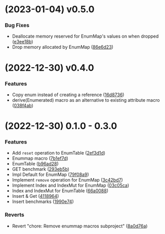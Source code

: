 #  (2023-01-04) v0.5.0


### Bug Fixes

* Deallocate memory reserved for EnumMap's values on when dropped ([e3ee18b](https://github.com/Pscheidl/enum-map/commit/e3ee18b98e18b447ff15a5c78fbb770c1380dcc1))
* Drop memory allocated by EnumMap ([86e6d23](https://github.com/Pscheidl/enum-map/commit/86e6d231065fcdf0c372e4bd7a411fccfedba74e))

#  (2022-12-30) v0.4.0


### Features

* Copy enum instead of creating a reference ([16d8736](https://github.com/Pscheidl/enum-map/commit/16d8736908b7db069e6bfd43d9ad0182cb96f335))
* derive(Enumerated) macro as an alternative to existing attribute macro ([038f4ab](https://github.com/Pscheidl/enum-map/commit/038f4abfc7a6b6adcd1b23bf7660b0ff7b62f512))

#  (2022-12-30) 0.1.0 - 0.3.0 


### Features

* Add `reset` operation to EnumTable ([2ef3d1d](https://github.com/Pscheidl/enum-map/commit/2ef3d1de9b9e2e4548bd0d2197d4eda3548b9018))
* Enummap macro ([7b1ef7d](https://github.com/Pscheidl/enum-map/commit/7b1ef7d3336f47a08511601f350e745603fe530e))
* EnumTable ([b96ad28](https://github.com/Pscheidl/enum-map/commit/b96ad2845dee5aab437fdc07ea2d9f93594102bd))
* GET benchmark ([293eb5b](https://github.com/Pscheidl/enum-map/commit/293eb5b0fba706e6d512458e65980ad6c3557d31))
* Impl Default for EnumMap ([79f08a9](https://github.com/Pscheidl/enum-map/commit/79f08a9bbed4fa44dc9aa895676d29efd45a8032))
* Implement `remove` operation for EnumMap ([3c42bd7](https://github.com/Pscheidl/enum-map/commit/3c42bd75a9551eb7229c93a3ef384e4ac8563edb))
* Implement Index and IndexMut for EnumMap ([03c05ca](https://github.com/Pscheidl/enum-map/commit/03c05ca8b5bc45b253c2fa05c0b96c3595318c00))
* Index and IndexMut for EnumTable ([66a0088](https://github.com/Pscheidl/enum-map/commit/66a0088755d347f91110853a7b31e52ff95ce2c5))
* Insert & Get ([4118964](https://github.com/Pscheidl/enum-map/commit/4118964fc5681023a7fccc7837ad38700773d490))
* Insert benchmarks ([1990e74](https://github.com/Pscheidl/enum-map/commit/1990e747715e543dba81bec20f9b512b84418006))


### Reverts

* Revert "chore: Remove enummap macros subproject" ([8a0d76a](https://github.com/Pscheidl/enum-map/commit/8a0d76a81c8fe11b2bb924c59429697a05e35594))



